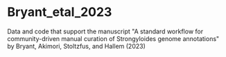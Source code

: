 # Bryant_etal_2023
Data and code that support the manuscript "A standard workflow for community-driven manual curation of Strongyloides genome annotations" by Bryant, Akimori, Stoltzfus, and Hallem (2023)
